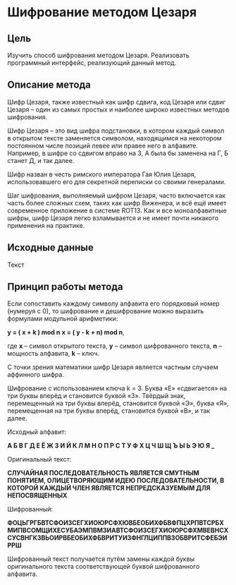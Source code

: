 # Шифрование методом Цезаря

## Цель

Изучить способ шифрования методом Цезаря. Реализовать программный интерфейс, реализующий данный метод. 

## Описание метода

Шифр Цезаря, также известный как шифр сдвига, код Цезаря или сдвиг Цезаря – один из самых простых и наиболее широко известных методов шифрования.

Шифр Цезаря – это вид шифра подстановки, в котором каждый символ в открытом тексте заменяется символом, находящимся на некотором постоянном числе позиций левее или правее него в алфавите. Например, в шифре со сдвигом вправо на 3, А была бы заменена на Г, Б станет Д, и так далее.

Шифр назван в честь римского императора Гая Юлия Цезаря, использовавшего его для секретной переписки со своими генералами.

Шаг шифрования, выполняемый шифром Цезаря, часто включается как часть более сложных схем, таких как шифр Виженера, и всё ещё имеет современное приложение в системе ROT13. Как и все моноалфавитные шифры, шифр Цезаря легко взламывается и не имеет почти никакого применения на практике.

## Исходные данные 

Текст

## Принцип работы метода

Если сопоставить каждому символу алфавита его порядковый номер (нумеруя с 0), то шифрование и дешифрование можно выразить формулами модульной арифметики:

**y = ( x + k ) mod n**
**x = ( y - k + n) mod n**,

где **x** – символ открытого текста, **y** – символ шифрованного текста, **n** – мощность алфавита, **k** – ключ.

С точки зрения математики шифр Цезаря является частным случаем аффинного шифра.

Шифрование с использованием ключа k = 3. Буква «Е» «сдвигается» на три буквы вперёд и становится буквой «З». Твёрдый знак, перемещенный на три буквы вперёд, становится буквой «Э», буква «Я», перемещенная на три буквы вперёд, становится буквой «В», и так далее.

Исходный алфавит:

**А Б В Г Д Е Ё Ж З И Й К Л М Н О П Р С Т У Ф Х Ц Ч Ш Щ Ъ Ы Ь Э Ю Я _**

Оригинальный текст:

**СЛУЧАЙНАЯ ПОСЛЕДОВАТЕЛЬНОСТЬ ЯВЛЯЕТСЯ СМУТНЫМ ПОНЯТИЕМ, ОЛИЦЕТВОРЯЮЩИМ ИДЕЮ ПОСЛЕДОВАТЕЛЬНОСТИ, В КОТОРОЙ КАЖДЫЙ ЧЛЕН ЯВЛЯЕТСЯ НЕПРЕДСКАЗУЕМЫМ ДЛЯ НЕПОСВЯЩЕННЫХ**

Шифрованный:

**ФОЦЬГРГБВТСФОИЗСЕГХИОЮРСФХЮВБЕОБИХФБВФПЦХРПВТСРБХМИПВСОМЩИХЕСУБАЭМПВМЗИАВТСФОИЗСЕГХИОЮРСФХМВЕВНСХСУСВНГКЗВЬОИРВБЕОБИХФБВРИТУИЗФНГЛЦИППВЗОБВРИТСФЕБЭИРРШ**

Шифрованный текст получается путём замены каждой буквы оригинального текста соответствующей буквой шифрованного алфавита.
